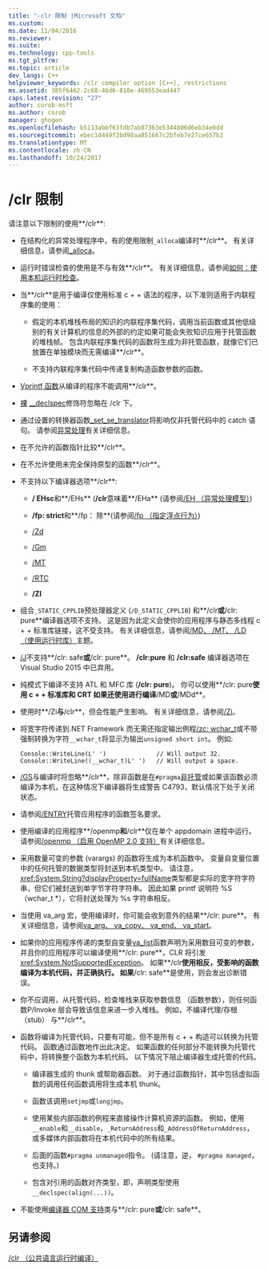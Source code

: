 ```yaml
---
title: "-clr 限制 |Microsoft 文档"
ms.custom: 
ms.date: 11/04/2016
ms.reviewer: 
ms.suite: 
ms.technology: cpp-tools
ms.tgt_pltfrm: 
ms.topic: article
dev_langs: C++
helpviewer_keywords: /clr compiler option [C++], restrictions
ms.assetid: 385f6462-2c68-46d6-810e-469553ead447
caps.latest.revision: "27"
author: corob-msft
ms.author: corob
manager: ghogen
ms.openlocfilehash: b5113abbf63fdb7ab87363e5344806d6eb34e0dd
ms.sourcegitcommit: ebec1d449f2bd98aa851667c2bfeb7e27ce657b2
ms.translationtype: MT
ms.contentlocale: zh-CN
ms.lasthandoff: 10/24/2017
---
```

# <a name="clr-restrictions"></a>/clr 限制
请注意以下限制的使用**/clr**:  
  
-   在结构化的异常处理程序中，有的使用限制`_alloca`编译时**/clr**。 有关详细信息，请参阅[_alloca](../../c-runtime-library/reference/alloca.md)。  
  
-   运行时错误检查的使用是不与有效**/clr**。 有关详细信息，请参阅[如何：使用本机运行时检查](/visualstudio/debugger/how-to-use-native-run-time-checks)。  
  
-   当**/clr**是用于编译仅使用标准 c + + 语法的程序，以下准则适用于内联程序集的使用：  
  
    -   假定的本机堆栈布局的知识的内联程序集代码，调用当前函数或其他低级别的有关计算机的信息的外部的约定如果可能会失败知识应用于托管函数的堆栈帧。 包含内联程序集代码的函数将生成为非托管函数，就像它们已放置在单独模块而无需编译**/clr**。  
  
    -   不支持内联程序集代码中传递复制构造函数参数的函数。  
  
-   [Vprintf 函数](../../c-runtime-library/vprintf-functions.md)从编译的程序不能调用**/clr**。  
  
-   [裸](../../cpp/naked-cpp.md) [__declspec](../../cpp/declspec.md)修饰符忽略在 /clr 下。  
  
-   通过设置的转换器函数[_set_se_translator](../../c-runtime-library/reference/set-se-translator.md)将影响仅非托管代码中的 catch 语句。 请参阅[异常处理](../../windows/exception-handling-cpp-component-extensions.md)有关详细信息。  
  
-   在不允许的函数指针比较**/clr**。  
  
-   在不允许使用未完全保持原型的函数**/clr**。  
  
-   不支持以下编译器选项**/clr**:  
  
    -   **/ EHsc**和**/EHs** (**/clr**意味着**/EHa** (请参阅[/EH （异常处理模型）](../../build/reference/eh-exception-handling-model.md))  
  
    -   **/fp: strict**和**/fp： 除**(请参阅[/fp （指定浮点行为）](../../build/reference/fp-specify-floating-point-behavior.md))  
  
    -   [/Zd](../../build/reference/z7-zi-zi-debug-information-format.md)  
  
    -   [/Gm](../../build/reference/gm-enable-minimal-rebuild.md)  
  
    -   [/MT](../../build/reference/md-mt-ld-use-run-time-library.md)  
  
    -   [/RTC](../../build/reference/rtc-run-time-error-checks.md)  
  
    -   **/ZI**  
  
-   组合`_STATIC_CPPLIB`预处理器定义 (`/D_STATIC_CPPLIB`) 和**/clr**或**/clr: pure**编译器选项不支持。 这是因为此定义会使你的应用程序与静态多线程 c + + 标准库链接，这不受支持。 有关详细信息，请参阅[/MD、 /MT、 /LD （使用运行时库）](../../build/reference/md-mt-ld-use-run-time-library.md)主题。  
  
-   [/J](../../build/reference/j-default-char-type-is-unsigned.md)不支持**/clr: safe**或**/clr: pure**。 **/clr:pure** 和 **/clr:safe** 编译器选项在 Visual Studio 2015 中已弃用。  
  
-   纯模式下编译不支持 ATL 和 MFC 库 (**/clr: pure**)。 你可以使用**/clr: pure**使用 c + + 标准库和 CRT 如果还使用进行编译**/MD**或**/MDd**。  
  
-   使用时**/Zi**与**/clr**，但会性能产生影响。 有关详细信息，请参阅[/Zi](../../build/reference/z7-zi-zi-debug-information-format.md)。  
  
-   将宽字符传递到.NET Framework 而无需还指定输出例程[/zc: wchar_t](../../build/reference/zc-wchar-t-wchar-t-is-native-type.md)或不带强制转换为字符`__wchar_t`将显示为输出`unsigned short int`。 例如:   
  
    ```  
    Console::WriteLine(L' ')              // Will output 32.  
    Console::WriteLine((__wchar_t)L' ')   // Will output a space.  
    ```  
  
-   [/GS](../../build/reference/gs-buffer-security-check.md)与编译时将忽略**/clr**，除非函数是在`#pragma`[非托管](../../preprocessor/managed-unmanaged.md)或如果该函数必须编译为本机，在这种情况下编译器将生成警告 C4793，默认情况下处于关闭状态。  
  
-   请参阅[/ENTRY](../../build/reference/entry-entry-point-symbol.md)托管应用程序的函数签名要求。  
  
-   使用编译的应用程序**/openmp**和**/clr**仅在单个 appdomain 进程中运行。  请参阅[/openmp （启用 OpenMP 2.0 支持）](../../build/reference/openmp-enable-openmp-2-0-support.md)有关详细信息。  
  
-   采用数量可变的参数 (varargs) 的函数将生成为本机函数中。 变量自变量位置中的任何托管的数据类型将封送到本机类型中。 请注意，<xref:System.String?displayProperty=fullName>类型都是实际的宽字符字符串，但它们被封送到单字节字符字符串。 因此如果 printf 说明符 %S （wchar_t *），它将封送处理为 %s 字符串相反。  
  
-   当使用 va_arg 宏，使用编译时，你可能会收到意外的结果**/clr: pure**。  有关详细信息，请参阅[va_arg、 va_copy、 va_end、 va_start](../../c-runtime-library/reference/va-arg-va-copy-va-end-va-start.md)。  
  
-   如果你的应用程序传递的类型自变量[va_list](../../c-runtime-library/reference/va-arg-va-copy-va-end-va-start.md)函数声明为采用数目可变的参数，并且你的应用程序可以编译使用**/clr: pure**，CLR 将引发<xref:System.NotSupportedException>。 如果**/clr**使用相反，受影响的函数编译为本机代码，并正确执行。 如果**/clr: safe**是使用，则会发出诊断错误。  
  
-   你不应调用，从托管代码，检查堆栈来获取参数信息 （函数参数），则任何函数P/Invoke 层会导致该信息来进一步入堆栈。  例如，不编译代理/存根 （stub） 与**/clr**。  
  
-   函数将编译为托管代码，只要有可能，但不是所有 c + + 构造可以转换为托管代码。  函数通过函数地作出此决定。 如果函数的任何部分不能转换为托管代码中，将转换整个函数为本机代码。 以下情况下阻止编译器生成托管的代码。  
  
    -   编译器生成的 thunk 或帮助器函数。 对于通过函数指针，其中包括虚拟函数的调用任何函数调用将生成本机 thunk。  
  
    -   函数该调用`setjmp`或`longjmp`。  
  
    -   使用某些内部函数的例程来直接操作计算机资源的函数。 例如，使用`__enable`和`__disable`，`_ReturnAddress`和`_AddressOfReturnAddress`，或多媒体内部函数将在本机代码中的所有结果。  
  
    -   后面的函数`#pragma unmanaged`指令。 (请注意，逆， `#pragma managed`，也支持。)  
  
    -   包含对引用的函数对齐类型，即，声明类型使用`__declspec(align(...))`。  
  
-   不能使用[编译器 COM 支持](../../cpp/compiler-com-support.md)类与**/clr: pure**或**/clr: safe**。  
  
## <a name="see-also"></a>另请参阅  
 [/clr （公共语言运行时编译）](../../build/reference/clr-common-language-runtime-compilation.md)